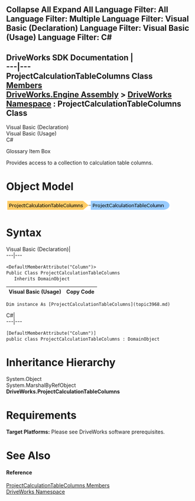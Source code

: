 Collapse All Expand All Language Filter: All  Language Filter: Multiple  Language Filter: Visual Basic (Declaration) Language Filter: Visual Basic (Usage) Language Filter: C#  
---  
DriveWorks SDK Documentation  |   
---|---  
ProjectCalculationTableColumns Class   
[Members](topic3969.md)   
[DriveWorks.Engine Assembly](topic2156.md) > [DriveWorks Namespace](topic2159.md) : ProjectCalculationTableColumns Class  
---  
  
Visual Basic (Declaration)    
Visual Basic (Usage)    
C# 

Glossary Item Box

Provides access to a collection to calculation table columns. 

# Object Model

![](dotnetdiagramimages/image184.png)

# Syntax

Visual Basic (Declaration)|   
---|---  
      
    
    <DefaultMemberAttribute("Column")>
    Public Class ProjectCalculationTableColumns 
       Inherits DomainObject  
  
Visual Basic (Usage)| Copy Code  
---|---  
      
    
    Dim instance As [ProjectCalculationTableColumns](topic3968.md)  
  
C#|   
---|---  
      
    
    [DefaultMemberAttribute("Column")]
    public class ProjectCalculationTableColumns : DomainObject   
  
# Inheritance Hierarchy

System.Object  
System.MarshalByRefObject  
**DriveWorks.ProjectCalculationTableColumns**  


# Requirements

**Target Platforms:** Please see DriveWorks software prerequisites.

# See Also

#### Reference

[ProjectCalculationTableColumns Members](topic3969.md)   
[DriveWorks Namespace](topic2159.md)


